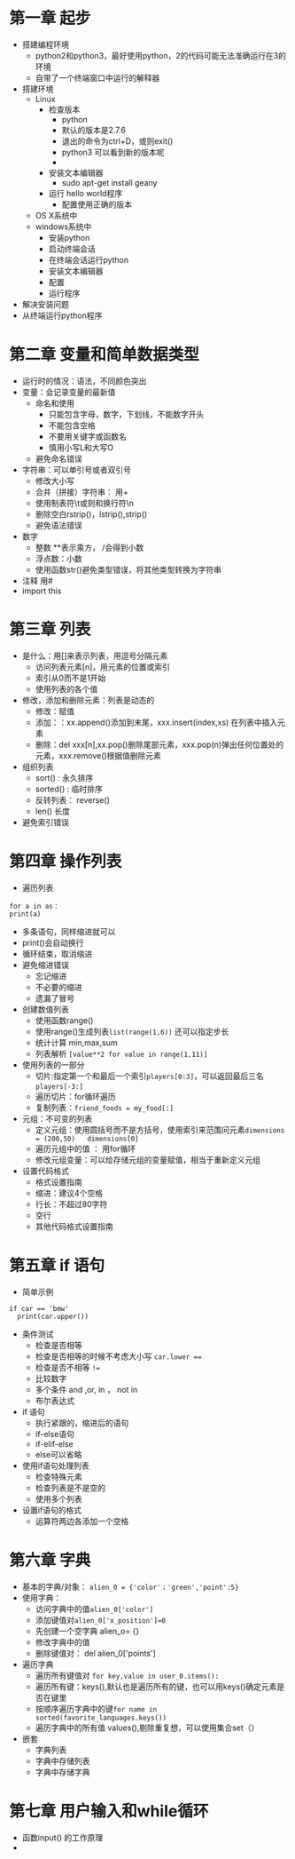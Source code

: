 # 第一章 起步
- 搭建编程环境
  - python2和python3，最好使用python，2的代码可能无法准确运行在3的环境
  - 自带了一个终端窗口中运行的解释器
- 搭建环境
  - Linux
    - 检查版本 
      - python
      - 默认的版本是2.7.6
      - 退出的命令为ctrl+D，或则exit()
      - python3 可以看到新的版本呢
      - 
    - 安装文本编辑器
      - sudo apt-get install geany
    - 运行 hello world程序
      - 配置使用正确的版本
  - OS X系统中
  - windows系统中
    - 安装python
    -  启动终端会话
    -  在终端会话运行python
    -  安装文本编辑器
    -  配置
    -  运行程序
-  解决安装问题
-  从终端运行python程序

# 第二章 变量和简单数据类型

- 运行时的情况：语法，不同颜色突出
- 变量：会记录变量的最新值
  - 命名和使用
    - 只能包含字母，数字，下划线，不能数字开头
    - 不能包含空格
    - 不要用关键字或函数名
    - 慎用小写L和大写O
  - 避免命名错误
- 字符串：可以单引号或者双引号
  - 修改大小写
  - 合并（拼接）字符串： 用+
  - 使用制表符\t或则和换行符\n
  - 删除空白rstrip()，lstrip(),strip()
  - 避免语法错误
- 数字
  - 整数 **表示乘方， /会得到小数
  - 浮点数：小数
  - 使用函数str()避免类型错误，将其他类型转换为字符串
- 注释 用#
- import this

# 第三章 列表
- 是什么：用[]来表示列表，用逗号分隔元素
  - 访问列表元素[n]，用元素的位置或索引
  - 索引从0而不是1开始
  - 使用列表的各个值
- 修改，添加和删除元素：列表是动态的
  - 修改：赋值
  - 添加：：xx.append()添加到末尾，xxx.insert(index,xs) 在列表中插入元素
  - 删除：del xxx[n],xx.pop()删除尾部元素，xxx.pop(n)弹出任何位置处的元素，xxx.remove()根据值删除元素
- 组织列表
  - sort() : 永久排序
  - sorted() : 临时排序
  -  反转列表： reverse()
  -  len() 长度
-  避免索引错误

# 第四章 操作列表
- 遍历列表 

```
for a in as： 
print(a)
```

  - 多条语句，同样缩进就可以
  - print()会自动换行 
  - 循环结束，取消缩进
- 避免缩进错误
  - 忘记缩进
  - 不必要的缩进
  - 遗漏了冒号
- 创建数值列表
  - 使用函数range()
  - 使用range()生成列表`list(range(1,6))` 还可以指定步长
  - 统计计算 min,max,sum
  - 列表解析 `[value**2 for value in range(1,11)]`
- 使用列表的一部分
  - 切片:指定第一个和最后一个索引`players[0:3]`，可以返回最后三名`players[-3:]`
  - 遍历切片：for循环遍历
  - 复制列表：`friend_foods = my_food[:]`
- 元组：不可变的列表
  - 定义元组：使用圆括号而不是方括号，使用索引来范围问元素`dimensions = (200,50)   dimensions[0]`
  - 遍历元组中的值 ： 用for循环
  - 修改元组变量：可以给存储元组的变量赋值，相当于重新定义元组
- 设置代码格式
  - 格式设置指南
  - 缩进：建议4个空格
  - 行长：不超过80字符
  - 空行
  - 其他代码格式设置指南

# 第五章 if 语句
- 简单示例 
```
if car == 'bmw' 
  print(car.upper())
```
- 条件测试
  - 检查是否相等
  - 检查是否相等的时候不考虑大小写 `car.lower ==`
  - 检查是否不相等 `!=`
  - 比较数字
  - 多个条件 and ,or, in ， not in
  - 布尔表达式
- if 语句
  - 执行紧跟的，缩进后的语句
  - if-else语句
  - if-elif-else
  - else可以省略
- 使用if语句处理列表
  - 检查特殊元素
  - 检查列表是不是空的
  - 使用多个列表
- 设置if语句的格式
  - 运算符两边各添加一个空格

# 第六章 字典
- 基本的字典/对象： `alien_0 = {'color'；'green','point':5}`
- 使用字典：
  - 访问字典中的值`alien_0['color']`
  - 添加键值对`alien_0['x_position']=0`
  - 先创建一个空字典 alien_o= {}
  - 修改字典中的值
  - 删除键值对： del alien_0['points']
- 遍历字典
  - 遍历所有键值对 `for key,value in user_0.items():`
  - 遍历所有键：keys(),默认也是遍历所有的键，也可以用keys()确定元素是否在键里
  - 按顺序遍历字典中的键`for name in sorted(favorite_languages.keys())`
  - 遍历字典中的所有值 values(),剔除重复想，可以使用集合set（）
- 嵌套
  - 字典列表
  - 字典中存储列表
  - 字典中存储字典

# 第七章 用户输入和while循环
 - 函数input() 的工作原理
 - 





